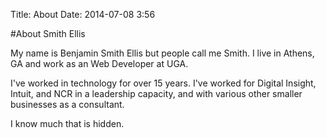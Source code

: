 Title: About
Date: 2014-07-08 3:56

#About Smith Ellis

<div itemscope itemtype="http://data-vocabulary.org/Person">My name is <span itemprop="name">Benjamin Smith Ellis</span> but people call me <span itemprop="nickname">Smith</span>. 
I live in Athens, GA and work as an <span itemprop="title">Web Developer</span> at <span itemprop="affiliation">UGA</span>.
</div>

I've worked in technology for over 15 years.  I've worked for Digital Insight, Intuit, and NCR in a leadership capacity, and with various other smaller businesses as a consultant.

I know much that is hidden.